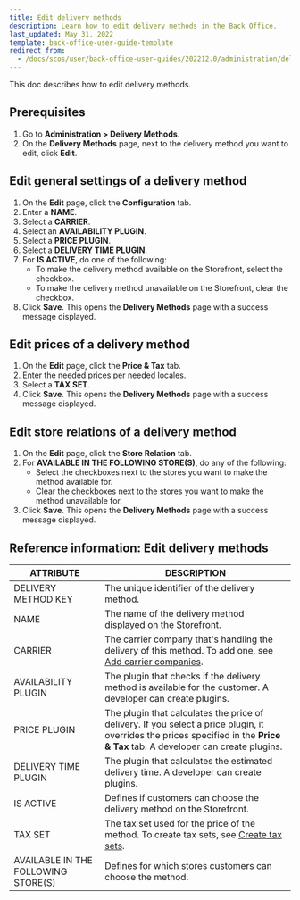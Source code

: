 ```yaml
---
title: Edit delivery methods
description: Learn how to edit delivery methods in the Back Office.
last_updated: May 31, 2022
template: back-office-user-guide-template
redirect_from:
  - /docs/scos/user/back-office-user-guides/202212.0/administration/delivery-methods/edit-delivery-methods.html
---
```


This doc describes how to edit delivery methods.

## Prerequisites

1. Go to **Administration&nbsp;<span aria-label="and then">></span> Delivery Methods**.
2. On the **Delivery Methods** page, next to the delivery method you want to edit, click **Edit**.

## Edit general settings of a delivery method

1. On the **Edit** page, click the **Configuration** tab.
2. Enter a **NAME**.
3. Select a **CARRIER**.
4. Select an **AVAILABILITY PLUGIN**.
5. Select a **PRICE PLUGIN**.
6. Select a **DELIVERY TIME PLUGIN**.
7. For **IS ACTIVE**, do one of the following:
    * To make the delivery method available on the Storefront, select the checkbox.
    * To make the delivery method unavailable on the Storefront, clear the checkbox.
8. Click **Save**.
    This opens the **Delivery Methods** page with a success message displayed.

## Edit prices of a delivery method

1. On the **Edit** page, click the **Price & Tax** tab.
2. Enter the needed prices per needed locales.
3. Select a **TAX SET**.
4. Click **Save**.
    This opens the **Delivery Methods** page with a success message displayed.


## Edit store relations of a delivery method

1. On the **Edit** page, click the **Store Relation** tab.
2. For **AVAILABLE IN THE FOLLOWING STORE(S)**, do any of the following:
    * Select the checkboxes next to the stores you want to make the method available for.
    * Clear the checkboxes next to the stores you want to make the method unavailable for.
3. Click **Save**.
    This opens the **Delivery Methods** page with a success message displayed.

## Reference information: Edit delivery methods


| ATTRIBUTE | DESCRIPTION |
| --- | --- |
| DELIVERY METHOD KEY | The unique identifier of the delivery method. |
| NAME | The name of the delivery method displayed on the Storefront. |
| CARRIER | The carrier company that's handling the delivery of this method. To add one, see [Add carrier companies](/docs/pbc/all/carrier-management/{{site.version}}/manage-in-the-back-office/add-carrier-companies.html). |
| AVAILABILITY PLUGIN | The plugin that checks if the delivery method is available for the customer. A developer can create plugins. |
|  PRICE PLUGIN | The plugin that calculates the price of delivery. If you select a price  plugin, it overrides the prices specified in the **Price & Tax** tab. A developer can create plugins. |
| DELIVERY TIME PLUGIN | The plugin that calculates the estimated delivery time. A developer can create plugins. |
| IS ACTIVE | Defines if customers can choose the delivery method on the Storefront. |
| TAX SET | The tax set used for the price of the method. To create tax sets, see [Create tax sets](/docs/pbc/all/tax-management/{{page.version}}/manage-in-the-back-office/create-tax-sets.html).
| AVAILABLE IN THE FOLLOWING STORE(S) | Defines for which stores customers can choose the method. |
